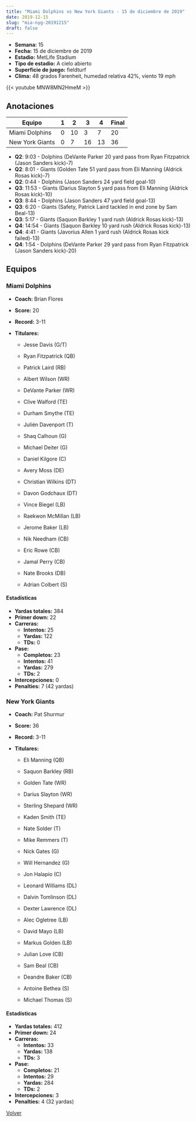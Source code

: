 ```yaml
---
title: "Miami Dolphins vs New York Giants - 15 de diciembre de 2019"
date: 2019-12-15
slug: "mia-nyg-20191215"
draft: false
---
```


- **Semana:** 15
- **Fecha:** 15 de diciembre de 2019
- **Estadio:** MetLife Stadium
- **Tipo de estadio:** A cielo abierto
- **Superficie de juego:** fieldturf
- **Clima:** 48 grados Farenheit, humedad relativa 42%, viento 19 mph


{{< youtube MNW8MN2HmeM >}}


## Anotaciones
| Equipo | 1 | 2 | 3 | 4 | Final |
|--------|---|---|---|---|-------|
| Miami Dolphins  | 0 | 10 | 3 | 7  | 20 |
| New York Giants  | 0 | 7 | 16 | 13  | 36 |
- **Q2**: 9:03 - Dolphins (DeVante Parker 20 yard pass from Ryan Fitzpatrick (Jason Sanders kick)-7)
- **Q2**: 8:01 - Giants (Golden Tate 51 yard pass from Eli Manning (Aldrick Rosas kick)-7)
- **Q2**: 0:44 - Dolphins (Jason Sanders 24 yard field goal-10)
- **Q3**: 11:53 - Giants (Darius Slayton 5 yard pass from Eli Manning (Aldrick Rosas kick)-10)
- **Q3**: 8:44 - Dolphins (Jason Sanders 47 yard field goal-13)
- **Q3**: 6:20 - Giants (Safety, Patrick Laird tackled in end zone by Sam Beal-13)
- **Q3**: 5:17 - Giants (Saquon Barkley 1 yard rush (Aldrick Rosas kick)-13)
- **Q4**: 14:54 - Giants (Saquon Barkley 10 yard rush (Aldrick Rosas kick)-13)
- **Q4**: 4:41 - Giants (Javorius Allen 1 yard rush (Aldrick Rosas kick failed)-13)
- **Q4**: 1:54 - Dolphins (DeVante Parker 29 yard pass from Ryan Fitzpatrick (Jason Sanders kick)-20)


## Equipos


### Miami Dolphins
* **Coach:** Brian Flores
* **Score:** 20
* **Record:** 3-11
* **Titulares:** 

  * Jesse Davis (G/T) 

  * Ryan Fitzpatrick (QB) 

  * Patrick Laird (RB) 

  * Albert Wilson (WR) 

  * DeVante Parker (WR) 

  * Clive Walford (TE) 

  * Durham Smythe (TE) 

  * Julién Davenport (T) 

  * Shaq Calhoun (G) 

  * Michael Deiter (G) 

  * Daniel Kilgore (C) 

  * Avery Moss (DE) 

  * Christian Wilkins (DT) 

  * Davon Godchaux (DT) 

  * Vince Biegel (LB) 

  * Raekwon McMillan (LB) 

  * Jerome Baker (LB) 

  * Nik Needham (CB) 

  * Eric Rowe (CB) 

  * Jamal Perry (CB) 

  * Nate Brooks (DB) 

  * Adrian Colbert (S) 

#### Estadísticas
* **Yardas totales:** 384
* **Primer down:** 22
* **Carreras:**
  * **Intentos:** 25
  * **Yardas:** 122
  * **TDs:** 0
* **Pase:**
  * **Completos:** 23
  * **Intentos:** 41
  * **Yardas:** 279
  * **TDs:** 2
* **Intercepciones:** 0
* **Penalties:** 7 (42 yardas)

### New York Giants
* **Coach:** Pat Shurmur
* **Score:** 36
* **Record:** 3-11
* **Titulares:** 

  * Eli Manning (QB) 

  * Saquon Barkley (RB) 

  * Golden Tate (WR) 

  * Darius Slayton (WR) 

  * Sterling Shepard (WR) 

  * Kaden Smith (TE) 

  * Nate Solder (T) 

  * Mike Remmers (T) 

  * Nick Gates (G) 

  * Will Hernandez (G) 

  * Jon Halapio (C) 

  * Leonard Williams (DL) 

  * Dalvin Tomlinson (DL) 

  * Dexter Lawrence (DL) 

  * Alec Ogletree (LB) 

  * David Mayo (LB) 

  * Markus Golden (LB) 

  * Julian Love (CB) 

  * Sam Beal (CB) 

  * Deandre Baker (CB) 

  * Antoine Bethea (S) 

  * Michael Thomas (S) 

#### Estadísticas
* **Yardas totales:** 412
* **Primer down:** 24
* **Carreras:**
  * **Intentos:** 33
  * **Yardas:** 138
  * **TDs:** 3
* **Pase:**
  * **Completos:** 21
  * **Intentos:** 29
  * **Yardas:** 284
  * **TDs:** 2
* **Intercepciones:** 3
* **Penalties:** 4 (32 yardas)


[Volver](/historia/2019)
